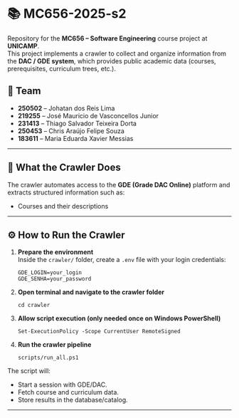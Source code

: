 # 📚 MC656-2025-s2

Repository for the **MC656 – Software Engineering** course project at **UNICAMP**.  
This project implements a crawler to collect and organize information from the **DAC / GDE system**, which provides public academic data (courses, prerequisites, curriculum trees, etc.).

## 👥 Team
- **250502** – Johatan dos Reis Lima  
- **219255** – José Mauricio de Vasconcellos Junior  
- **231413** – Thiago Salvador Teixeira Dorta  
- **250453** – Chris Araújo Felipe Souza  
- **183611** – Maria Eduarda Xavier Messias  

---

## 🚀 What the Crawler Does
The crawler automates access to the **GDE (Grade DAC Online)** platform and extracts structured information such as:
- Courses and their descriptions  

---

## ⚙️ How to Run the Crawler

1. **Prepare the environment**  
   Inside the `crawler/` folder, create a `.env` file with your login credentials:
   ```env
   GDE_LOGIN=your_login
   GDE_SENHA=your_password
   ```
2. **Open terminal and navigate to the crawler folder**  
   ```env
   cd crawler
   ```
3. **Allow script execution (only needed once on Windows PowerShell)**  
   ```env
   Set-ExecutionPolicy -Scope CurrentUser RemoteSigned
   ```
4. **Run the crawler pipeline**  
   ```env
   scripts/run_all.ps1
   ```

The script will:

- Start a session with GDE/DAC.  
- Fetch course and curriculum data.  
- Store results in the database/catalog.  

---




